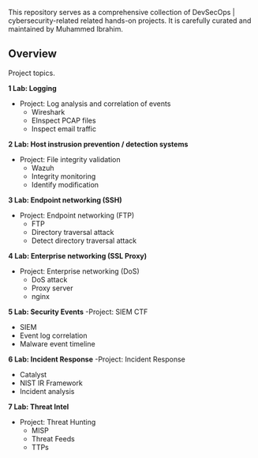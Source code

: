 This repository serves as a comprehensive collection of DevSecOps | cybersecurity-related related hands-on projects. 
It is carefully curated and maintained by Muhammed Ibrahim.
## Overview
Project topics. 

**1	Lab: Logging**
- Project: Log analysis and correlation of events
  - Wireshark
  - EInspect PCAP files
  - Inspect email traffic
    
**2	Lab: Host instrusion prevention / detection systems**
- Project: File integrity validation
  - Wazuh
  - Integrity monitoring
  - Identify modification
    
**3	Lab: Endpoint networking (SSH)**
- Project: Endpoint networking (FTP)
  - FTP
  - Directory traversal attack
  - Detect directory traversal attack
    
**4	Lab: Enterprise networking (SSL Proxy)**
- Project: Enterprise networking (DoS)
  - DoS attack
  - Proxy server
  - nginx
    
**5	Lab: Security Events**
-Project: SIEM CTF
  - SIEM
  - Event log correlation
  - Malware event timeline
    
**6	Lab: Incident Response**
-Project: Incident Response
  - Catalyst
  - NIST IR Framework
  - Incident analysis

**7	Lab: Threat Intel**
- Project: Threat Hunting
  - MISP
  - Threat Feeds
  - TTPs

